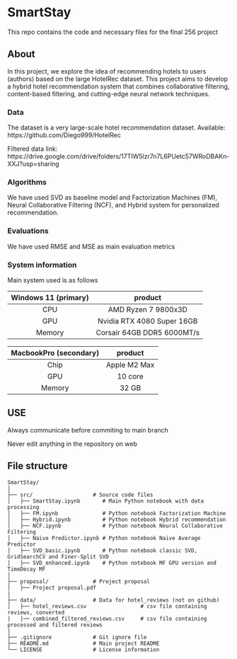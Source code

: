 # SmartStay
<p> This repo contains the code and necessary files for the final 256 project</p>

## About
<p>In this project, we explore the idea of recommending hotels to users (authors) based on the large HotelRec dataset. This project aims to develop a hybrid hotel recommendation system that combines collaborative filtering, content-based filtering, and cutting-edge neural
network techniques. </p>

### Data
<p> The dataset is a very large-scale hotel recommendation dataset. Available: https://github.com/Diego999/HotelRec </p>

<p> Filtered data link: https://drive.google.com/drive/folders/17TIW5lzr7n7L6PUetc57WRoDBAKn-XXJ?usp=sharing </p>

### Algorithms
<p> We have used SVD as baseline model and Factorization Machines (FM), Neural Collaborative Filtering (NCF), and Hybrid system for personalized recommendation. </p>

### Evaluations
<p> We have used RMSE and MSE as main evaluation metrics </p>

### System information
<p> Main system used is as follows</p>

| Windows 11 (primary)    | product |
| :--------: | :-------: |
| CPU  | AMD Ryzen 7 9800x3D    |
| GPU | Nvidia RTX 4080 Super 16GB     |
| Memory    | Corsair 64GB DDR5 6000MT/s    |

| MacbookPro (secondary)    | product |
| :--------: | :-------: |
| Chip  | Apple M2 Max    |
| GPU | 10 core     |
| Memory    | 32 GB    |


## USE
<p>Always communicate before commiting to main branch</p>
<p>Never edit anything in the repository on web</p>

## File structure
```plaintext
SmartStay/
│
├── src/                   # Source code files
│   ├── SmartStay.ipynb       # Main Python notebook with data processing
│   ├── FM.ipynb              # Python notebook Factorization Machine
│   ├── Hybrid.ipynb          # Python notebook Hybrid recommendation
│   ├── NCF.ipynb             # Python notebook Neural Collaborative Filtering
│   ├── Naive Predictor.ipynb # Python notebook Naive Average Predictor
│   ├── SVD_basic.ipynb       # Python notebook classic SVD, GridSearchCV and Finer-Split SVD
│   ├── SVD_enhanced.ipynb    # Python notebook MF GPU version and TimeDecay MF
│   
├── proposal/              # Project proposal
│   ├── Project proposal.pdf         
|
├── data/                  # Data for hotel_reviews (not on github)
│   ├── hotel_reviews.csv                 # csv file containing reviews, converted
|   |── combined_filtered_reviews.csv     # csv file containing processed and filtered reviews
│
├── .gitignore             # Git ignore file
├── README.md              # Main project README
└── LICENSE                # License information
